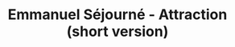 ---
layout: page
title: Emmanuel Séjourné - Attraction (short version)
description: An abbreviated performance of Sejourne's 'Attraction Solo' on MalletKat, featuring reconfigured keys and pedals for swift transitions between marimba and vibraphone
img: assets/img/project_attraction-preview.gif
redirect: https://youtu.be/i2dpLIFVUz4
importance: 0
category: percussion
---
